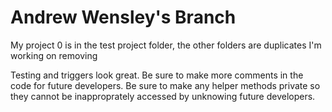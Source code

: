 # Andrew Wensley's Branch
My project 0 is in the test project folder, the other folders are duplicates I'm working on removing


Testing and triggers look great. Be sure to make more comments in the code for future developers. Be sure to make any helper methods private so they cannot be inapproprately accessed by unknowing future developers.
